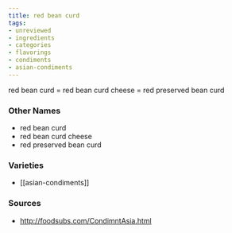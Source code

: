 ```yaml
---
title: red bean curd
tags:
- unreviewed
- ingredients
- categories
- flavorings
- condiments
- asian-condiments
---
```

red bean curd = red bean curd cheese = red preserved bean curd

### Other Names

* red bean curd
* red bean curd cheese
* red preserved bean curd

### Varieties

* [[asian-condiments]]

### Sources
* http://foodsubs.com/CondimntAsia.html
